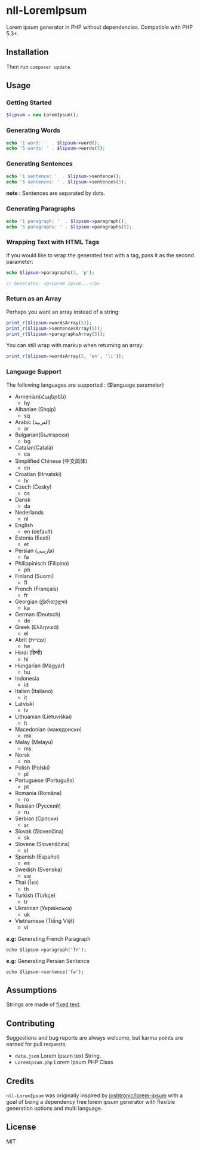 # nll-LoremIpsum
Lorem ipsum generator in PHP without dependencies. Compatible with PHP 5.3+.

## Installation


Then run `composer update`.

## Usage

### Getting Started

```php
$lipsum = new LoremIpsum();
```

### Generating Words

```php
echo '1 word: '  . $lipsum->word();
echo '5 words: ' . $lipsum->words(5);
```

### Generating Sentences

```php
echo '1 sentence: '  . $lipsum->sentence();
echo '5 sentences: ' . $lipsum->sentences(5);
```

**note :** Sentences are separated by dots.

### Generating Paragraphs

```php
echo '1 paragraph: '  . $lipsum->paragraph();
echo '5 paragraphs: ' . $lipsum->paragraphs(5);
```

### Wrapping Text with HTML Tags

If you would like to wrap the generated text with a tag, pass it as the second
parameter:

```php
echo $lipsum->paragraphs(3, 'p');

// Generates: <p>Lorem ipsum...</p>
```

### Return as an Array

Perhaps you want an array instead of a string:

```php
print_r($lipsum->wordsArray(5));
print_r($lipsum->sentencesArray(5));
print_r($lipsum->paragraphsArray(5));
```

You can still wrap with markup when returning an array:

```php
print_r($lipsum->wordsArray(5, 'en', 'li'));
```

### Language Support
The following languages are supported : ($language parameter)
- Armenian(Հայերեն)
  - hy
- Albanian (Shqip)
  - sq
- Arabic (العربية)
  - ar
- Bulgarian(Български)
  - bg
- Catalan(Català)
  - ca
- Simplified Chinese (中文简体)
  - cn
- Croatian (Hrvatski)
  - hr
- Czech (Česky)
  - cs
- Dansk
  - da
- Nederlands
  - nl
- English
  - en (default)
- Estonia (Eesti)
  - et
- Persian (فارسی)
  - fa
- Philippinisch (Filipino)
  - ph
- Finland (Suomi)
  - fl
- French (Français)
  - fr
- Georgian (ქართული)
  - ka
- German (Deutsch)
  - de
- Greek (Ελληνικά)
  - el
- Abrit (עברית)
  - he
- Hindi (हिन्दी)
  - hi
- Hungarian (Magyar)
  - hu
- Indonesia
  - id
- Italian (Italiano)
  - it
- Latviski
  - lv
- Lithuanian (Lietuviškai)
  - lt
- Macedonian (македонски)
  - mk
- Malay (Melayu)
  - ms
- Norsk
  - no
- Polish (Polski)
  - pl
- Portuguese (Português)
  - pt
- Romania (Româna)
  - ro
- Russian (Pyccкий)
  - ru
- Serbian (Српски)
  - sr
- Slovak (Slovenčina)
  - sk
- Slovene (Slovenščina)
  - sl
- Spanish (Español)
  - es
- Swedish (Svenska)
  - sw
- Thai (ไทย)
  - th
- Turkish (Türkçe)
  - tr
- Ukrainian (Українська)
  - uk
- Vietnamese (Tiếng Việt)
  - vi

**e.g:** Generating French Paragraph
```
echo $lipsum->paragraph('fr');
```
**e.g:** Generating Persian Sentence
```
echo $lipsum->sentence('fa');
```

## Assumptions

Strings are made of [fixed text](https://www.lipsum.com/).

## Contributing

Suggestions and bug reports are always welcome, but karma points are earned for
pull requests.

- `data.json` Lorem Ipsum text String.
- `LoremIpsum.php` Lorem Ipsum PHP Class

## Credits

`nll-LoremIpsum` was originally inspired by
[joshtronic/lorem-ipsum](https://github.com/joshtronic/php-loremipsum) with a
goal of being a dependency free lorem ipsum generator with flexible generation
options and multi language.


## License

MIT
